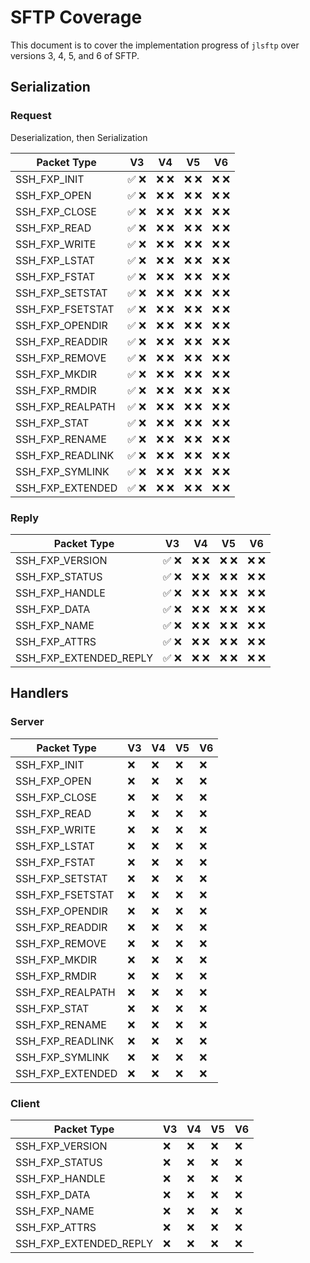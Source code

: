 
# SFTP Coverage

This document is to cover the implementation progress of `jlsftp` over versions 3, 4, 5, and 
6 of SFTP.

## Serialization

### Request

Deserialization, then Serialization

| Packet Type      | V3   | V4   | V5   | V6   |
|------------------|------|------|-------|------|
| SSH_FXP_INIT     | ✅ ❌ | ❌ ❌ | ❌ ❌ | ❌ ❌ |
| SSH_FXP_OPEN     | ✅ ❌ | ❌ ❌ | ❌ ❌ | ❌ ❌ |
| SSH_FXP_CLOSE    | ✅ ❌ | ❌ ❌ | ❌ ❌ | ❌ ❌ |
| SSH_FXP_READ     | ✅ ❌ | ❌ ❌ | ❌ ❌ | ❌ ❌ |
| SSH_FXP_WRITE    | ✅ ❌ | ❌ ❌ | ❌ ❌ | ❌ ❌ |
| SSH_FXP_LSTAT    | ✅ ❌ | ❌ ❌ | ❌ ❌ | ❌ ❌ |
| SSH_FXP_FSTAT    | ✅ ❌ | ❌ ❌ | ❌ ❌ | ❌ ❌ |
| SSH_FXP_SETSTAT  | ✅ ❌ | ❌ ❌ | ❌ ❌ | ❌ ❌ |
| SSH_FXP_FSETSTAT | ✅ ❌ | ❌ ❌ | ❌ ❌ | ❌ ❌ |
| SSH_FXP_OPENDIR  | ✅ ❌ | ❌ ❌ | ❌ ❌ | ❌ ❌ |
| SSH_FXP_READDIR  | ✅ ❌ | ❌ ❌ | ❌ ❌ | ❌ ❌ |
| SSH_FXP_REMOVE   | ✅ ❌ | ❌ ❌ | ❌ ❌ | ❌ ❌ |
| SSH_FXP_MKDIR    | ✅ ❌ | ❌ ❌ | ❌ ❌ | ❌ ❌ |
| SSH_FXP_RMDIR    | ✅ ❌ | ❌ ❌ | ❌ ❌ | ❌ ❌ |
| SSH_FXP_REALPATH | ✅ ❌ | ❌ ❌ | ❌ ❌ | ❌ ❌ |
| SSH_FXP_STAT     | ✅ ❌ | ❌ ❌ | ❌ ❌ | ❌ ❌ |
| SSH_FXP_RENAME   | ✅ ❌ | ❌ ❌ | ❌ ❌ | ❌ ❌ |
| SSH_FXP_READLINK | ✅ ❌ | ❌ ❌ | ❌ ❌ | ❌ ❌ |
| SSH_FXP_SYMLINK  | ✅ ❌ | ❌ ❌ | ❌ ❌ | ❌ ❌ |
| SSH_FXP_EXTENDED | ✅ ❌ | ❌ ❌ | ❌ ❌ | ❌ ❌ |

### Reply

| Packet Type      | V3   | V4   | V5   | V6   |
|------------------|------|------|-------|------|
| SSH_FXP_VERSION | ✅ ❌ | ❌ ❌ | ❌ ❌ | ❌ ❌ |
| SSH_FXP_STATUS | ✅ ❌ | ❌ ❌ | ❌ ❌ | ❌ ❌ |
| SSH_FXP_HANDLE | ✅ ❌ | ❌ ❌ | ❌ ❌ | ❌ ❌ |
| SSH_FXP_DATA | ✅ ❌ | ❌ ❌ | ❌ ❌ | ❌ ❌ |
| SSH_FXP_NAME | ✅ ❌ | ❌ ❌ | ❌ ❌ | ❌ ❌ |
| SSH_FXP_ATTRS | ✅ ❌ | ❌ ❌ | ❌ ❌ | ❌ ❌ |
| SSH_FXP_EXTENDED_REPLY | ✅ ❌ | ❌ ❌ | ❌ ❌ | ❌ ❌ |

## Handlers

### Server

| Packet Type      | V3 | V4 | V5 | V6 |
|------------------|----|---|----|---|
| SSH_FXP_INIT     | ❌ | ❌ | ❌ | ❌ |
| SSH_FXP_OPEN     | ❌ | ❌ | ❌ | ❌ |
| SSH_FXP_CLOSE    | ❌ | ❌ | ❌ | ❌ |
| SSH_FXP_READ     | ❌ | ❌ | ❌ | ❌ |
| SSH_FXP_WRITE    | ❌ | ❌ | ❌ | ❌ |
| SSH_FXP_LSTAT    | ❌ | ❌ | ❌ | ❌ |
| SSH_FXP_FSTAT    | ❌ | ❌ | ❌ | ❌ |
| SSH_FXP_SETSTAT  | ❌ | ❌ | ❌ | ❌ |
| SSH_FXP_FSETSTAT | ❌ | ❌ | ❌ | ❌ |
| SSH_FXP_OPENDIR  | ❌ | ❌ | ❌ | ❌ |
| SSH_FXP_READDIR  | ❌ | ❌ | ❌ | ❌ |
| SSH_FXP_REMOVE   | ❌ | ❌ | ❌ | ❌ |
| SSH_FXP_MKDIR    | ❌ | ❌ | ❌ | ❌ |
| SSH_FXP_RMDIR    | ❌ | ❌ | ❌ | ❌ |
| SSH_FXP_REALPATH | ❌ | ❌ | ❌ | ❌ |
| SSH_FXP_STAT     | ❌ | ❌ | ❌ | ❌ |
| SSH_FXP_RENAME   | ❌ | ❌ | ❌ | ❌ |
| SSH_FXP_READLINK | ❌ | ❌ | ❌ | ❌ |
| SSH_FXP_SYMLINK  | ❌ | ❌ | ❌ | ❌ |
| SSH_FXP_EXTENDED | ❌ | ❌ | ❌ | ❌ |

### Client

| Packet Type      | V3 | V4 | V5 | V6 |
|------------------|----|---|----|---|
| SSH_FXP_VERSION | ❌ | ❌ | ❌ | ❌ |
| SSH_FXP_STATUS | ❌ | ❌ | ❌ | ❌ |
| SSH_FXP_HANDLE | ❌ | ❌ | ❌ | ❌ |
| SSH_FXP_DATA | ❌ | ❌ | ❌ | ❌ |
| SSH_FXP_NAME | ❌ | ❌ | ❌ | ❌ |
| SSH_FXP_ATTRS | ❌ | ❌ | ❌ | ❌ |
| SSH_FXP_EXTENDED_REPLY | ❌ | ❌ | ❌ | ❌ |
